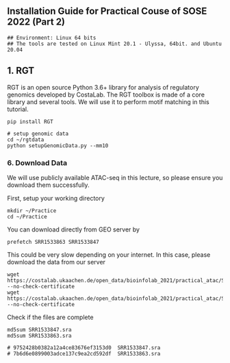 ## Installation Guide for Practical Couse of SOSE 2022 (Part 2)

```terminal
## Environment: Linux 64 bits
## The tools are tested on Linux Mint 20.1 - Ulyssa, 64bit. and Ubuntu 20.04
```

## 1. RGT

RGT is an open source Python 3.6+ library for analysis of regulatory genomics developed by CostaLab. The RGT toolbox is made of a core library and several tools. We will use it to perform motif matching in this tutorial.

```terminal
pip install RGT

# setup genomic data
cd ~/rgtdata
python setupGenomicData.py --mm10
```

### 6. Download Data
We will use publicly available ATAC-seq in this lecture, so please ensure you download them successfully.

First, setup your working directory
```terminal
mkdir ~/Practice
cd ~/Practice
```

You can download directly from GEO server by
```terminal
prefetch SRR1533863 SRR1533847
```
This could be very slow depending on your internet. In this case, please download the data from our server
```terminal
wget https://costalab.ukaachen.de/open_data/bioinfolab_2021/practical_atac/SRR1533847.sra --no-check-certificate
wget https://costalab.ukaachen.de/open_data/bioinfolab_2021/practical_atac/SRR1533863.sra --no-check-certificate
```
Check if the files are complete
```terminal
md5sum SRR1533847.sra
md5sum SRR1533863.sra

# 9752428b0382a12a4ce83676ef3153d0  SRR1533847.sra
# 7b6d6e0899003adce137c9ea2cd592df  SRR1533863.sra
```
